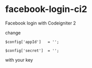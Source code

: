 # facebook-login-ci2
Facebook login with Codeigniter 2

change

`$config['appId']   = '';`

`$config['secret']  = '';`

with your key
